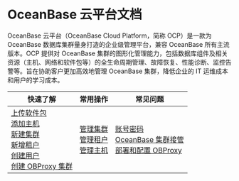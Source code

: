 # OceanBase 云平台文档
OceanBase 云平台（OceanBase Cloud Platform，简称 OCP）是一款为 OceanBase 数据库集群量身打造的企业级管理平台，兼容 OceanBase 所有主流版本。OCP 提供对 OceanBase 集群的图形化管理能力，包括数据库组件及相关资源（主机、网络和软件包等）的全生命周期管理、故障恢复、性能诊断、监控告警等。旨在协助客户更加高效地管理 OceanBase 集群，降低企业的 IT 运维成本和用户的学习成本。

|         快速了解          |                            常用操作                             |                                常见问题                                |
|---------------------|---------------------------------------------------------------|------------------------------------------------------------------|
|  [上传软件包](../zh-CN/3.ob-cloud-platform/7.manage-software-packages/1.upload-a-software-package.md)</br>  [添加主机](../zh-CN/3.ob-cloud-platform/6.management-host/2.add-host.md)</br> [新建集群](../zh-CN/3.ob-cloud-platform/4.manage-clusters/3.basic-operations/2.create-a-cluster.md)</br> [新增租户](../zh-CN/3.ob-cloud-platform/5.manage-tenants/2.basic-tenant-operations/1.userguide-create-a-tenant.md)</br>  [创建用户](../zh-CN/3.ob-cloud-platform/10.using-system-management/5.create-user.md)</br> [创建 OBProxy 集群](../zh-CN/3.ob-cloud-platform/8.obproxy-management/1.create-an-obproxy-cluster.md)               | [管理集群](../zh-CN/3.ob-cloud-platform/4.manage-clusters/1.manage-cluster-operations-1.md)</br>  [管理租户](../zh-CN/3.ob-cloud-platform/5.manage-tenants/1.manage-tenant-operations.md)</br> [管理主机](../zh-CN/3.ob-cloud-platform/6.management-host/1.manage-host-operation-list.md)</br>       |  [账号密码](https://open.oceanbase.com/docs/ocp-cn/V3.1.1/10000000000012351#title-6ml-v4s-fj0)</br>[OceanBase 集群接管](https://open.oceanbase.com/docs/ocp-cn/V3.1.1/10000000000012351#title-0gc-07c-r3b)</br>  [部署和配置 OBProxy](https://open.oceanbase.com/docs/ocp-cn/V3.1.1/10000000000012351#title-720-a58-m0w)                                                 |